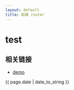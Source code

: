```yaml
---
layout: default
title: 前端 router
---
```


# test









## 相关链接
- [demo](http://zhishan33.github.io/shanBlog/)

<p>{{ page.date | date_to_string }}</p>